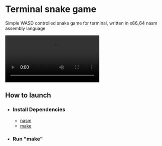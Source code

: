 # Terminal snake game

Simple WASD controlled snake game for terminal, written in x86_64 nasm assembly language

![gameplay_video](gameplay.webm)

## How to launch

- ### Install Dependencies
  - [nasm](https://www.nasm.us/)
  - [make](https://www.gnu.org/software/make/#download)
- ### Run "make"
